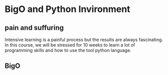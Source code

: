 # BigO and Python Invironment

## pain and suffuring

Intensive learning is a painful process but the results are always fascinating. In this course, we will be stressed for 10 weeks to learn a lot of programming skills and how to use the tool python language.

<be>

## BigO 


